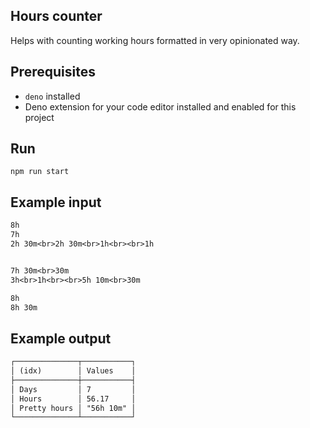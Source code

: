 ## Hours counter

Helps with counting working hours formatted in very opinionated way.

## Prerequisites
- `deno` installed
- Deno extension for your code editor installed and enabled for this project

## Run
```shell
npm run start
```

## Example input

```txt
8h
7h
2h 30m<br>2h 30m<br>1h<br><br>1h


7h 30m<br>30m
3h<br>1h<br><br>5h 10m<br>30m

8h
8h 30m
```

## Example output

```txt
┌──────────────┬───────────┐
│ (idx)        │ Values    │
├──────────────┼───────────┤
│ Days         │ 7         │
│ Hours        │ 56.17     │
│ Pretty hours │ "56h 10m" │
└──────────────┴───────────┘
```
